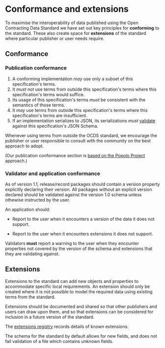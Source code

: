 

# Conformance and extensions

<span class="lead">To maximise the interoperability of data published using the Open Contracting Data Standard we have set out key principles for **conforming** to the standard. These also create space for **extensions** of the standard where particular publisher or user needs require.</span>

## Conformance 

### Publication conformance

1. A conforming implementation *may* use only a subset of this specification's terms.
1. It *must not* use terms from outside this specification's terms where this specification's terms would suffice.
1. Its usage of this specification's terms *must* be consistent with the semantics of those terms.
1. It *may* use terms from outside this specification's terms where this specification's terms are insufficient.
1. If an implementation serializes to JSON, its serializations *must* [validate](http://ocds.open-contracting.org/validator/) against this specification's JSON Schema.

Whenever using terms from outside the OCDS standard, we encourage the publisher or user responsible to consult with the community on the best approach to adopt. 

(Our publication conformance section is [based on the Popolo Project](http://www.popoloproject.com/specs/#conformance) approach.)

### Validator and application conformance

As of version 1.1, release/record packages should contain a version property explicitly declaring their version. All packages without an explicit version declared should be validated against the version 1.0 schema unless othewise instructed by the user.  

An application should:

* Report to the user when it encounters a version of the data it does not support.

* Report to the user when it encounters extensions it does not support.

Validators **must** report a warning to the user when they encounter properties not covered by the version of the schema and extensions that they are validating against. 

## Extensions

Extensions to the standard can add new objects and properties to accommodate specific local requirements. An extension should only be created where it is not possible to model the required data using existing terms from the standard.

Extensions should be documented and shared so that other publishers and users can draw upon them, and so that extensions can be considered for inclusion in a future version of the standard.

The [extensions registry](../../extensions/) records details of known extensions. 

The schema for the standard by default allows for new fields, and does not fail validation of a file which contains unknown fields. 
